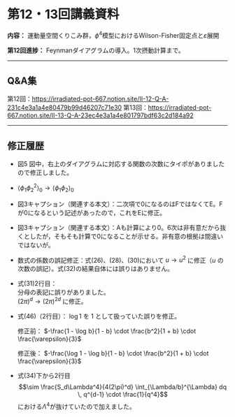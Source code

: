 # 第12・13回講義資料

**内容：** 運動量空間くりこみ群，$\phi^4$模型におけるWilson-Fisher固定点と$\varepsilon$展開

**第12回進捗：** Feynmanダイアグラムの導入。1次摂動計算まで。　　

---

## Q&A集

第12回：https://irradiated-pot-667.notion.site/II-12-Q-A-231c4e3a1a4e80479b99d46207c71e30
第13回：https://irradiated-pot-667.notion.site/II-13-Q-A-23ec4e3a1a4e801797bdf63c2d184a92

---

## 修正履歴

- 図5 図中，右上のダイアグラムに対応する関数の次数にタイポがありましたので修正しました。  <br>
- $\langle \phi_1 \phi_2^2 \rangle_0 \to \langle \phi_1 \phi_2 \rangle_0$    <br>
- 図3キャプション（関連する本文）：二次項で0になるのはFではなくてE。Fが0になるという記述があったので，これをEに修正。<br>
- 図3キャプション（関連する本文）：Aも計算により0。6次は非有意だから抜くとしたが，そもそも計算で0になることが示せる。非有意の根拠は間違いではないが。<br>
- 数式の係数の誤記修正：式(26)、(28)、(30)において $u \to u^2$ に修正（$u$ の次数の誤記）。式(32)の結果自体には誤りはありません。<br>
- 式(31)2行目：  
    分母の表記に誤りがありました。  
    $(2\pi)^d \to (2\pi)^{2d}$ に修正。<br>
- 式(46)（2行目）：
  $\log 1$ を $1$ として扱っていた誤りを修正。

  修正前：
  $-\frac{1 - \log b}{1 - b} \cdot \frac{b^2}{1 + b} \cdot \frac{\varepsilon}{3}$

  修正後：
  $-\frac{\log 1 - \log b}{1 - b} \cdot \frac{b^2}{1 + b} \cdot \frac{\varepsilon}{3}$
- 式(34)下から2行目
 $$\sim \frac{S_d\Lambda^4}{4(2\pi)^d} \int_{\Lambda/b}^{\Lambda} dq \, q^{d-1} \cdot \frac{1}{q^4}$$
における$\Lambda^4$が抜けていたので加えました。
